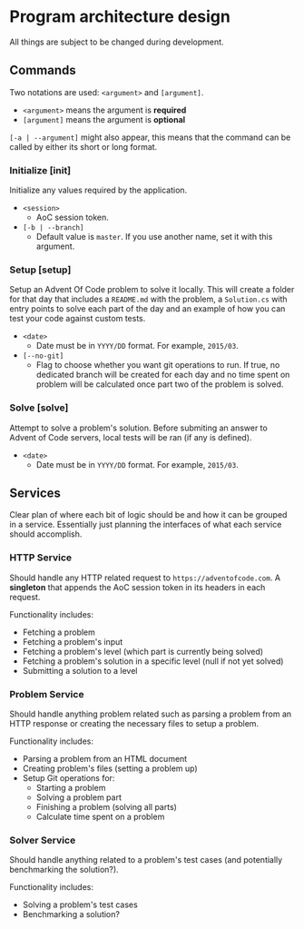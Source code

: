 ﻿# Program architecture design

All things are subject to be changed during development.

## Commands

Two notations are used: `<argument>` and `[argument]`.

- `<argument>` means the argument is **required**
- `[argument]` means the argument is **optional**

`[-a | --argument]` might also appear, this means that the command can be called by either its short or long format.

### Initialize [init]

Initialize any values required by the application.
- `<session>`
  - AoC session token.
- `[-b | --branch]`
  - Default value is `master`. If you use another name, set it with this argument.


### Setup [setup]

Setup an Advent Of Code problem to solve it locally. 
This will create a folder for that day that includes a `README.md` with the problem, a `Solution.cs` with entry points to solve each part of the day and an example of how you can test your code against custom tests.
- `<date>`
  - Date must be in `YYYY/DD` format. For example, `2015/03`.
- `[--no-git]`
  - Flag to choose whether you want git operations to run. If true, no dedicated branch will be created for each day and no time spent on problem will be calculated once part two of the problem is solved.

### Solve [solve]

Attempt to solve a problem's solution. Before submiting an answer to Advent of Code servers, local tests will be ran (if any is defined).
- `<date>`
  - Date must be in `YYYY/DD` format. For example, `2015/03`.

## Services

Clear plan of where each bit of logic should be and how it can be grouped in a service.
Essentially just planning the interfaces of what each service should accomplish.

### HTTP Service

Should handle any HTTP related request to `https://adventofcode.com`. 
A **singleton** that appends the AoC session token in its headers in each request.

Functionality includes:
- Fetching a problem
- Fetching a problem's input
- Fetching a problem's level (which part is currently being solved)
- Fetching a problem's solution in a specific level (null if not yet solved)
- Submitting a solution to a level

### Problem Service

Should handle anything problem related such as parsing a problem from an HTTP response or creating the necessary files to setup a problem.

Functionality includes:
- Parsing a problem from an HTML document
- Creating problem's files (setting a problem up)
- Setup Git operations for:
    - Starting a problem
    - Solving a problem part
    - Finishing a problem (solving all parts)
    - Calculate time spent on a problem

### Solver Service

Should handle anything related to a problem's test cases (and potentially benchmarking the solution?).

Functionality includes:
- Solving a problem's test cases
- Benchmarking a solution?